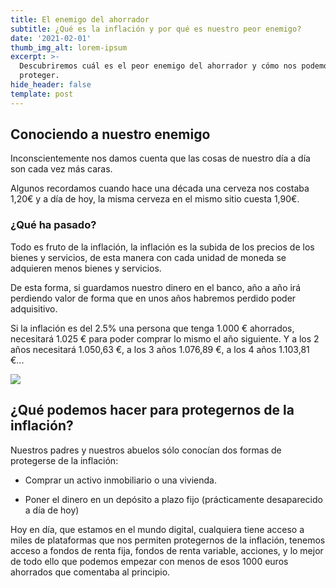 ```yaml
---
title: El enemigo del ahorrador
subtitle: ¿Qué es la inflación y por qué es nuestro peor enemigo?
date: '2021-02-01'
thumb_img_alt: lorem-ipsum
excerpt: >-
  Descubriremos cuál es el peor enemigo del ahorrador y cómo nos podemos
  proteger.
hide_header: false
template: post
---
```

## Conociendo a nuestro enemigo

Inconscientemente nos damos cuenta que las cosas de nuestro día a día son cada vez más caras.

Algunos recordamos cuando hace una década una cerveza nos costaba 1,20€ y a día de hoy, la misma cerveza en el mismo sitio cuesta 1,90€.

### ¿Qué ha pasado?

Todo es fruto de la inflación, la inflación es la subida de los precios de los bienes y servicios, de esta manera con cada unidad de moneda se adquieren menos bienes y servicios.

De esta forma, si guardamos nuestro dinero en el banco, año a año irá perdiendo valor de forma que en unos años habremos perdido poder adquisitivo.

Si la inflación es del 2.5% una persona que tenga 1.000 € ahorrados, necesitará 1.025 € para poder comprar lo mismo el año siguiente. Y a los 2 años necesitará 1.050,63 €, a los 3 años 1.076,89 €, a los 4 años 1.103,81 €...

![](https://www.investopedia.com/thmb/1uMK34aLsaM-ME5EXLUSj5uwCdQ=/2000x1000/filters:no_upscale\(\):max_bytes\(150000\):strip_icc\(\)/inflation_color2-216537dd3aeb4365b991b67790765e4f.png)

## ¿Qué podemos hacer para protegernos de la inflación?

Nuestros padres y nuestros abuelos sólo conocían dos formas de protegerse de la inflación:

*   Comprar un activo inmobiliario o una vivienda.

*   Poner el dinero en un depósito a plazo fijo (prácticamente desaparecido a día de hoy)

Hoy en día, que estamos en el mundo digital, cualquiera tiene acceso a miles de plataformas que nos permiten protegernos de la inflación, tenemos acceso a fondos de renta fija, fondos de renta variable, acciones, y lo mejor de todo ello que podemos empezar con menos de esos 1000 euros ahorrados que comentaba al principio.
